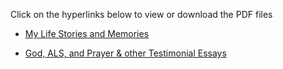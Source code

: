 Click on the hyperlinks below to view or download the PDF files

 - [ My Life Stories and Memories](https://drive.google.com/file/d/1H9vEYw2IVeJgDaL_iM08ToczZhqoxMRj/view?usp=sharing)

 - [God, ALS, and Prayer & other Testimonial Essays](https://www.classcreator.com/000/1/8/2/22281/userfiles/file/musings20200510(1).pdf)
